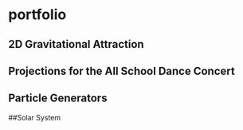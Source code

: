 # portfolio
## 2D Gravitational Attraction

<script src="processing.min.js"></script>
<canvas data-processing-sources="keplers_laws_2.pde"></canvas>


## Projections for the All School Dance Concert


<canvas data-processing-sources="illusion.pde"></canvas>


<canvas data-processing-sources="optical_illusion.pde"></canvas>


<canvas data-processing-sources="noisy_fabric.pde"></canvas>

## Particle Generators

<canvas data-processing-sources="linear_smoke.pde"></canvas>

<canvas data-processing-sources="bouncing_particles.pde"></canvas>
<canvas data-processing-sources="smoke.pde"></canvas>

##Solar System
<canvas data-processing-sources="solar_system.pde"></canvas>
